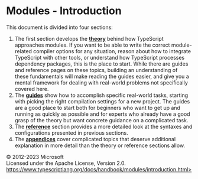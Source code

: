 Modules - Introduction
======================

This document is divided into four sections:

1.  The first section develops the [**theory**](theory) behind how
    TypeScript approaches modules. If you want to be able to write the
    correct module-related compiler options for any situation, reason
    about how to integrate TypeScript with other tools, or understand
    how TypeScript processes dependency packages, this is the place to
    start. While there are guides and reference pages on these topics,
    building an understanding of these fundamentals will make reading
    the guides easier, and give you a mental framework for dealing with
    real-world problems not specifically covered here.
2.  The [**guides**](guides/choosing-compiler-options) show how to
    accomplish specific real-world tasks, starting with picking the
    right compilation settings for a new project. The guides are a good
    place to start both for beginners who want to get up and running as
    quickly as possible and for experts who already have a good grasp of
    the theory but want concrete guidance on a complicated task.
3.  The [**reference**](reference) section provides a more detailed look
    at the syntaxes and configurations presented in previous sections.
4.  The [**appendices**](appendices/esm-cjs-interop) cover complicated
    topics that deserve additional explanation in more detail than the
    theory or reference sections allow.

 
© 2012-2023 Microsoft\
Licensed under the Apache License, Version 2.0.\
https://www.typescriptlang.org/docs/handbook/modules/introduction.html>

